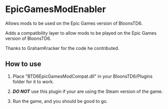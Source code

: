 # EpicGamesModEnabler
 Allows mods to be used on the Epic Games version of BloonsTD6.
 
 Adds a compatibility layer to allow mods to be played on the Epic Games version of BloonsTD6.

 Thanks to GrahamKracker for the code he contributed.

## How to use

 1. Place "BTD6EpicGamesModCompat.dll" in your BloonsTD6/Plugins folder for it to work.

 2. ***DO NOT*** use this plugin if your are using the Steam version of the game.
 
 3. Run the game, and you should be good to go.
 
 